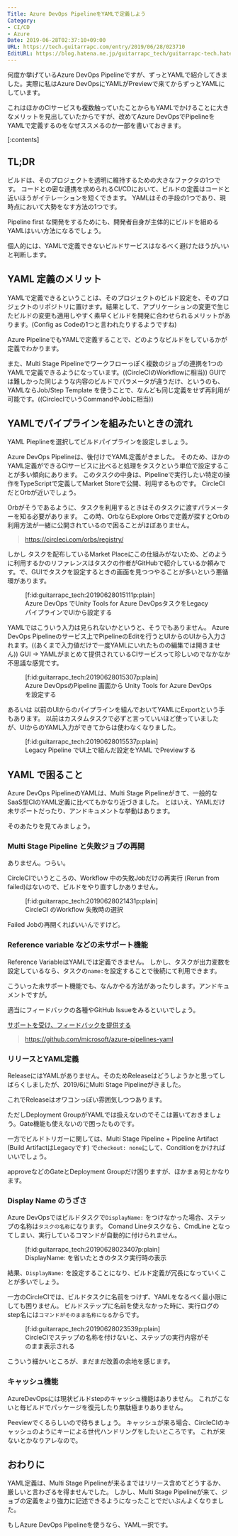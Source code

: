 ```yaml
---
Title: Azure DevOps PipelineをYAMLで定義しよう
Category:
- CI/CD
- Azure
Date: 2019-06-28T02:37:10+09:00
URL: https://tech.guitarrapc.com/entry/2019/06/28/023710
EditURL: https://blog.hatena.ne.jp/guitarrapc_tech/guitarrapc-tech.hatenablog.com/atom/entry/17680117127209861420
---
```


何度か挙げているAzure DevOps Pipelineですが、ずっとYAMLで紹介してきました。実際に私はAzure DevOpsにYAMLがPreviewで来てからずっとYAMLにしています。

これはほかのCIサービスも複数触っていたことからもYAMLでかけることに大きなメリットを見出していたからですが、改めてAzure DevOpsでPipelineをYAMLで定義するのをなぜススメるのか一部を書いておきます。

[:contents]

## TL;DR

ビルドは、そのプロジェクトを透明に維持するための大きなファクタの1つです。
コードとの密な連携を求められるCI/CDにおいて、ビルドの定義はコードと近いほうがイテレーションを短くできます。
YAMLはその手段の1つであり、現時点において大勢をなす方法の1つです。

Pipeline first  な開発をするためにも、開発者自身が主体的にビルドを組めるYAMLはいい方法になるでしょう。

個人的には、YAMLで定義できないビルドサービスはなるべく避けたほうがいいと判断します。

## YAML 定義のメリット

YAMLで定義できるということは、そのプロジェクトのビルド設定を、そのプロジェクトのリポジトリに置けます。結果として、アプリケーションの変更で生じたビルドの変更も適用しやすく素早くビルドを開発に合わせられるメリットがあります。(Config as Codeの1つと言われたりするようですね)

Azure PipelineでもYAMLで定義することで、どのようなビルドをしているかが定義でわかります。

また、Multi Stage Pipelineでワークフローっぽく複数のジョブの連携を1つのYAMLで定義できるようになっています。((CircleCIのWorkflowに相当))
GUIでは難しかった同じような内容のビルドでパラメータが違うだけ、というのも、YAMLならJob/Step Template  を使うことで、なんども同じ定義をせず再利用が可能です。((CirclecIでいうCommandやJobに相当))


## YAMLでパイプラインを組みたいときの流れ

YAML Pieplineを選択してビルドパイプラインを設定しましょう。

Azure DevOps Pipelineは、後付けでYAML定義がきました。
そのため、ほかのYAML定義ができるCIサービスに比べると処理をタスクという単位で設定することが多い傾向にあります。
このタスクの中身は、Pipelineで実行したい特定の操作をTypeScriptで定義してMarket Storeで公開、利用するものです。
CircleCIだとOrbが近いでしょう。

Orbがそうであるように、タスクを利用するときはそのタスクに渡すパラメーターを知る必要があります。
この時、OrbならExplore Orbsで定義が探すとOrbの利用方法が一緒に公開されているので困ることがほぼありません。

> https://circleci.com/orbs/registry/

しかし  タスクを配布しているMarket Placeにこの仕組みがないため、どのように利用するかのリファレンスはタスクの作者がGitHubで紹介しているか頼みです。で、GUIでタスクを設定するときの画面を見つつやることが多いという悪循環があります。

<figure class="figure-image figure-image-fotolife" title="Azure DevOps でUnity Tools for Azure DevOpsタスクをLegacyパイプラインでUIから設定する">[f:id:guitarrapc_tech:20190628015111p:plain]<figcaption>Azure DevOps でUnity Tools for Azure DevOpsタスクをLegacyパイプラインでUIから設定する</figcaption></figure>

YAMLではこういう入力は見られないかというと、そうでもありません。
Azure DevOps Pipelineのサービス上でPipelineのEditを行うとUIからのUIから入力されます。((あくまで入力値だけで一度YAMLにいれたものの編集では開きません))
GUI -> YAMLがまとめて提供されているCIサービスって珍しいのでなかなか不思議な感覚です。

<figure class="figure-image figure-image-fotolife" title="Azure DevOpsのPipeline 画面から Unity Tools for Azure DevOps を設定する">[f:id:guitarrapc_tech:20190628015307p:plain]<figcaption>Azure DevOpsのPipeline 画面から Unity Tools for Azure DevOps を設定する</figcaption></figure>

あるいは  以前のUIからのパイプラインを組んでおいてYAMLにExportという手もあります。
以前はカスタムタスクで必ずと言っていいほど使っていましたが、UIからのYAML入力ができてからは使わなくなりました。

<figure class="figure-image figure-image-fotolife" title="Legacy Pipeline でUI上で組んだ設定をYAML でPreviewする">[f:id:guitarrapc_tech:20190628015537p:plain]<figcaption>Legacy Pipeline でUI上で組んだ設定をYAML でPreviewする</figcaption></figure>

## YAML で困ること

Azure DevOps PipelineのYAMLは、Multi Stage Pipelineがきて、一般的なSaaS型CIのYAML定義に比べてもかなり近づきました。
とはいえ、YAMLだけ未サポートだったり、アンドキュメントな挙動はあります。

そのあたりを見てみましょう。

### Multi Stage Pipeline  と失敗ジョブの再開

ありません。つらい。

CircleCIでいうところの、Workflow  中の失敗Jobだけの再実行 (Rerun from failed)はないので、ビルドをやり直すしかありません。

<figure class="figure-image figure-image-fotolife" title="CircleCI のWorkflow 失敗時の選択">[f:id:guitarrapc_tech:20190628021431p:plain]<figcaption>CircleCI のWorkflow 失敗時の選択</figcaption></figure>

Failed Jobの再開くればいいんですけど。

### Reference variable  などの未サポート機能

Reference VariableはYAMLでは定義できません。
しかし、タスクが出力変数を設定しているなら、タスクの`name:`を設定することで後続にて利用できます。

こういった未サポート機能でも、なんかやる方法があったりします。アンドキュメントですが。

適当にフィードバックの各種やGitHub Issueをみるといいでしょう。

[サポートを受け、フィードバックを提供する](https://learn.microsoft.com/ja-jp/azure/devops/user-guide/provide-feedback?view=azure-devops)

> https://github.com/microsoft/azure-pipelines-yaml

### リリースとYAML定義

ReleaseにはYAMLがありません。そのためReleaseはどうしようかと思ってしばらくしましたが、2019/6にMulti Stage Pipelineがきました。

これでReleaseはオワコンっぽい雰囲気しつつあります。

ただしDeployment GroupがYAMLでは扱えないのでそこは置いておきましょう。Gate機能も使えないので困ったものです。

一方でビルドトリガーに関しては、Multi Stage Pipeline + Pipeline Artifact (Build ArtifactはLegacyです) で`checkout: none`にして、Conditionをかければいいでしょう。

approveなどのGateとDeployment Groupだけ困りますが、ほかまぁ何とかなります。

### Display Name のうざさ

Azure DevOpsではビルドタスクで`DisplayName:`  をつけなかった場合、ステップの名称は`タスクの名称`になります。
Comand Lineタスクなら、CmdLine  となってしまい、実行しているコマンドが自動的に付けられません。

<figure class="figure-image figure-image-fotolife" title="DisplayName: を省いたときのタスク実行時の表示">[f:id:guitarrapc_tech:20190628023407p:plain]<figcaption>DisplayName: を省いたときのタスク実行時の表示</figcaption></figure>

結果、`DisplayName:`  を設定することになり、ビルド定義が冗長になっていくことが多いでしょう。

一方のCircleCIでは、ビルドタスクに名前をつけず、YAMLをなるべく最小限にしても困りません。
ビルドステップに名前を使えなかった時に、実行ログのstep名には`コマンドがそのまま名称になる`からです。

<figure class="figure-image figure-image-fotolife" title="CircleCIでステップの名称を付けないと、ステップの実行内容がそのまま表示される">[f:id:guitarrapc_tech:20190628023539p:plain]<figcaption>CircleCIでステップの名称を付けないと、ステップの実行内容がそのまま表示される</figcaption></figure>

こういう細かいところが、まだまだ改善の余地を感じます。

### キャッシュ機能

AzureDevOpsには現状ビルドstepのキャッシュ機能はありません。
これがこないと毎ビルドでパッケージを復元したり無駄極まりありません。

Peeviewでくるらしいので待ちましょう。
キャッシュが来る場合、CircleCIのキャッシュのようにキーによる世代ハンドリングをしたいところです。
これが来ないとかなりアレなので。

## おわりに

YAML定義は、Multi Stage Pipelineが来るまではリリース含めてどうするか、厳しいと言わざるを得ませんでした。
しかし、Multi Stage Pipelineが来て、ジョブの定義をより強力に記述できるようになったことでだいぶんよくなりました。

もしAzure DevOps Pipelineを使うなら、YAML一択です。
